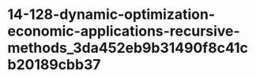 # 14-128-dynamic-optimization-economic-applications-recursive-methods_3da452eb9b31490f8c41cb20189cbb37